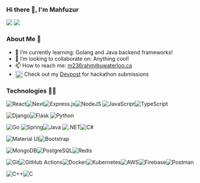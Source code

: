 ### Hi there 👋, I'm Mahfuzur

[![](https://img.shields.io/badge/linkedin-%230077B5.svg?&style=for-the-badge&logo=linkedin&logoColor=white)](https://www.linkedin.com/in/mahfuzur12/)
[![](https://img.shields.io/badge/Gmail-D14836?style=for-the-badge&logo=gmail&logoColor=white)](mailto:sm.rahman5566@gmail.com)


### About Me 👦

- 🌱 I’m currently learning: Golang and Java backend frameworks!
- 👯 I’m looking to collaborate on: Anything cool!
- 📫 How to reach me: [m236rahm\@uwaterloo.ca](mailto:m236rahm@uwaterloo.ca)
- <img width="20" align="center" alt="Devpost Logo" src="https://pbs.twimg.com/profile_images/625987202909085696/KKYbLP8y_400x400.jpg"> Check out my <a href="http://devpost.com/smrahman5566">Devpost<a/> for hackathon submissions
<!--
### Github Stats
<p>&nbsp;<img align="center" src="https://github-readme-stats.vercel.app/api?username=smrahman1&show_icons=true&locale=en" alt="smrahman1" /></p>
-->


### Technologies 👨‍💻
<img alt="React" src="https://img.shields.io/badge/react%20-%2320232a.svg?&style=for-the-badge&logo=react&logoColor=%2361DAFB"/><img alt="Next" src="https://img.shields.io/badge/nextjs-%23000000.svg?&style=for-the-badge&logo=next.js&logoColor=white"/><img alt="Express.js" src="https://img.shields.io/badge/Express%20js-000000?style=for-the-badge&logo=express&logoColor=white"/><img alt="NodeJS" src="https://img.shields.io/badge/Node%20js-339933?style=for-the-badge&logo=nodedotjs&logoColor=white"/> <img alt="JavaScript" src="https://img.shields.io/badge/javascript%20-%23323330.svg?&style=for-the-badge&logo=javascript&logoColor=%23F7DF1E"/><img alt="TypeScript" src="https://img.shields.io/badge/typescript%20-%23007ACC.svg?&style=for-the-badge&logo=typescript&logoColor=white"/> 


<img alt="Django" src="https://img.shields.io/badge/django-%23092E20.svg?style=for-the-badge&logo=django&logoColor=white"/><img alt="Flask" src="https://img.shields.io/badge/flask%20-%23000.svg?&style=for-the-badge&logo=flask&logoColor=white"/> <img alt="Python" src="https://img.shields.io/badge/Python-FFD43B?style=for-the-badge&logo=python&logoColor=blue"/>


<img alt="Go" src="https://img.shields.io/badge/Go-00ADD8?style=for-the-badge&logo=go&logoColor=white"/> <img alt="Spring" src="https://img.shields.io/badge/Spring-6DB33F?style=for-the-badge&logo=spring&logoColor=white"/><img alt="Java" src="https://img.shields.io/badge/java-%23ED8B00.svg?&style=for-the-badge&logo=java&logoColor=white"/> <img alt=".NET" src="https://img.shields.io/badge/.NET-512BD4?style=for-the-badge&logo=dotnet&logoColor=white"/><img alt="C#" src="https://img.shields.io/badge/C%23-239120?style=for-the-badge&logo=c-sharp&logoColor=white"/>


<img alt="Material UI" src="https://img.shields.io/badge/MUI-%230081CB.svg?style=for-the-badge&logo=mui&logoColor=white"/><img alt="Bootstrap" src="https://img.shields.io/badge/bootstrap%20-%23563D7C.svg?&style=for-the-badge&logo=bootstrap&logoColor=white"/>


<img alt="MongoDB" src ="https://img.shields.io/badge/MongoDB-%234ea94b.svg?&style=for-the-badge&logo=mongodb&logoColor=white"/><img alt="PostgreSQL" src="https://img.shields.io/badge/postgres-%23316192.svg?style=for-the-badge&logo=postgresql&logoColor=white"/><img alt="Redis" src ="https://img.shields.io/badge/redis-%23DD0031.svg?&style=for-the-badge&logo=redis&logoColor=white"/>


<img alt="Git" src="https://img.shields.io/badge/git%20-%23F05033.svg?&style=for-the-badge&logo=git&logoColor=white"/><img alt="GitHub Actions" src="https://img.shields.io/badge/github%20actions%20-%232671E5.svg?&style=for-the-badge&logo=github%20actions&logoColor=white"/><img alt="Docker" src="https://img.shields.io/badge/docker%20-%230db7ed.svg?&style=for-the-badge&logo=docker&logoColor=white"/><img alt="Kubernetes" src="https://img.shields.io/badge/kubernetes-326ce5.svg?&style=for-the-badge&logo=kubernetes&logoColor=white"/><img alt="AWS" src="https://img.shields.io/badge/AWS-%23FF9900.svg?style=for-the-badge&logo=amazon-aws&logoColor=white"/><img alt="Firebase" src="https://img.shields.io/badge/firebase%20-%23039BE5.svg?&style=for-the-badge&logo=firebase"/><img alt="Postman" src="https://img.shields.io/badge/Postman-FF6C37?style=for-the-badge&logo=postman&logoColor=white"/>


<img alt="C++" src="https://img.shields.io/badge/c++-%2300599C.svg?style=for-the-badge&logo=c%2B%2B&logoColor=white"/><img alt="C" src="https://img.shields.io/badge/c%20-%2300599C.svg?&style=for-the-badge&logo=c&logoColor=white"/>

